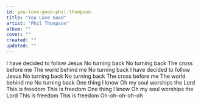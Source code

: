 ```yaml
---
id: you-love-good-phil-thompson
title: "You Love Good"
artist: "Phil Thompson"
album: ""
cover: ""
created: ""
updated: ""
---
```


I have decided to follow Jesus
No turning back
No turning back
The cross before me
The world behind me
No turning back
I have decided to follow Jesus
No turning back
No turning back
The cross before me
The world behind me
No turning back
One thing I know
Oh my soul worships the Lord
This is freedom
This is freedom
One thing I know
Oh my soul worships the Lord
This is freedom
This is freedom
Oh-oh-oh-oh-oh